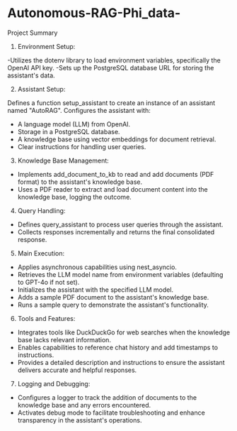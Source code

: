 # Autonomous-RAG-Phi_data-

Project Summary
1) Environment Setup:

-Utilizes the dotenv library to load environment variables, specifically the OpenAI API key.
-Sets up the PostgreSQL database URL for storing the assistant's data.

2) Assistant Setup:

Defines a function setup_assistant to create an instance of an assistant named "AutoRAG".
Configures the assistant with:
- A language model (LLM) from OpenAI.
- Storage in a PostgreSQL database.
- A knowledge base using vector embeddings for document retrieval.
- Clear instructions for handling user queries.
  
3) Knowledge Base Management:

- Implements add_document_to_kb to read and add documents (PDF format) to the assistant's knowledge base.
- Uses a PDF reader to extract and load document content into the knowledge base, logging the outcome.

4) Query Handling:

- Defines query_assistant to process user queries through the assistant.
- Collects responses incrementally and returns the final consolidated response.
  
5) Main Execution:

- Applies asynchronous capabilities using nest_asyncio.
- Retrieves the LLM model name from environment variables (defaulting to GPT-4o if not set).
- Initializes the assistant with the specified LLM model.
- Adds a sample PDF document to the assistant's knowledge base.
- Runs a sample query to demonstrate the assistant's functionality.
  
6) Tools and Features:

- Integrates tools like DuckDuckGo for web searches when the knowledge base lacks relevant information.
- Enables capabilities to reference chat history and add timestamps to instructions.
- Provides a detailed description and instructions to ensure the assistant delivers accurate and helpful responses.
  
7) Logging and Debugging:

- Configures a logger to track the addition of documents to the knowledge base and any errors encountered.
- Activates debug mode to facilitate troubleshooting and enhance transparency in the assistant's operations.
